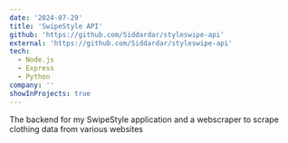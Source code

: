 ```yaml
---
date: '2024-07-29'
title: 'SwipeStyle API'
github: 'https://github.com/Siddardar/styleswipe-api'
external: 'https://github.com/Siddardar/styleswipe-api'
tech:
  - Node.js
  - Express
  - Python
company: ''
showInProjects: true
---
```


The backend for my SwipeStyle application and a webscraper to scrape clothing data from various websites
